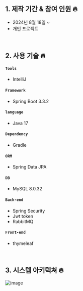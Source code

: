 
## 1. 제작 기간 & 참여 인원 🔥
- 2024년 8월 18일 ~ 
- 개인 프로젝트

</br>

## 2. 사용 기술 🔥
#### `Tools`
  - IntelliJ
#### `Framework`
  - Spring Boot 3.3.2
#### `language`
  - Java 17
#### `Dependency`
  - Gradle
#### `ORM`
  - Spring Data JPA
#### `DB`
  - MySQL 8.0.32

#### `Back-end`
  - Spring Security
  - Jwt token
  - RabbitMQ
#### `Front-end`
  - thymeleaf

</br>

## 3. 시스템 아키텍쳐 🔥
![image](https://github.com/user-attachments/assets/5a093bb2-5b19-4e3c-a648-45a73ac663b1)

